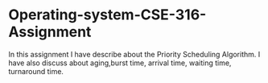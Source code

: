 # Operating-system-CSE-316-Assignment
In this assignment I have describe about the Priority Scheduling Algorithm. I have also discuss about aging,burst time, arrival time, waiting time, turnaround time.
